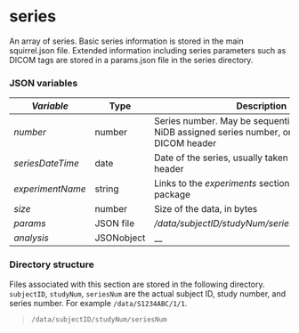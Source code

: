 # series

An array of series. Basic series information is stored in the main squirrel.json file. Extended information including series parameters such as DICOM tags are stored in a params.json file in the series directory.

### JSON variables

| _**Variable**_   | **Type**   | **Description**                                                                                         | **Example**         | **Required?** |
| ---------------- | ---------- | ------------------------------------------------------------------------------------------------------- | ------------------- | ------------- |
| _number_         | number     | Series number. May be sequential, correspond to NiDB assigned series number, or taken from DICOM header | 2                   | Yes           |
| _seriesDateTime_ | date       | Date of the series, usually taken from the DICOM header                                                 | 2022-04-23 16:23:44 | Yes           |
| _experimentName_ | string     | Links to the _experiments_ section of the squirrel package                                              | MyExperiment        |               |
| _size_           | number     | Size of the data, in bytes                                                                              | 523851              | Yes           |
| _params_         | JSON file  | _/data/subjectID/studyNum/seriesNum/params.json_                                                        |                     |               |
| _analysis_       | JSONobject |  __                                                                                                     |                     |               |

### Directory structure

Files associated with this section are stored in the following directory. `subjectID`, `studyNum`, `seriesNum` are the actual subject ID, study number, and series number. For example `/data/S1234ABC/1/1`.

> `/data/subjectID/studyNum/seriesNum`
